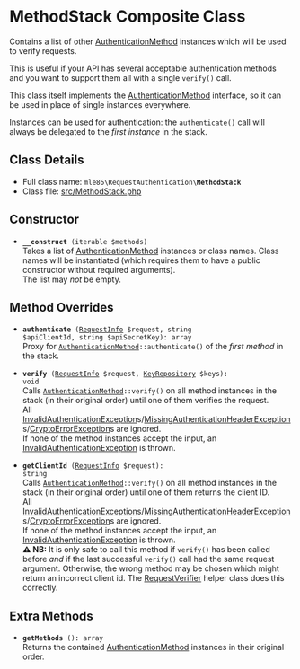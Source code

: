 # MethodStack Composite Class

Contains a list of other [AuthenticationMethod] instances
which will be used to verify requests.

This is useful if your API has several acceptable authentication methods
and you want to support them all with a single `verify()` call.

This class itself implements the [AuthenticationMethod] interface,
so it can be used in place of single instances everywhere.

Instances can be used for authentication:
the `authenticate()` call will always be delegated
to the _first instance_ in the stack.

[Exceptions]: Exceptions.md
[KeyRepository]: Class_KeyRepository.md
[AuthenticationMethod]: Class_AuthenticationMethod.md
[RequestAuthenticator]: Class_RequestAuthenticator.md
[RequestVerifier]: Class_RequestVerifier.md
[RequestInfo]: Class_RequestInfo.md


## Class Details

* Full class name: <code>mle86\\RequestAuthentication\\<b>MethodStack</b></code>
* Class file: [src/MethodStack.php](../src/MethodStack.php)


## Constructor

* <code><b>\_\_construct</b> (iterable $methods)</code>  
    Takes a list of [AuthenticationMethod] instances or class names.
    Class names will be instantiated (which requires them to have a
    public constructor without required arguments).  
    The list may _not_ be empty.


## Method Overrides

* <code><b>authenticate</b> ([RequestInfo] $request, string $apiClientId, string $apiSecretKey): array</code>  
    Proxy for <code>[AuthenticationMethod]::authenticate()</code>
    of the _first method_ in the stack.

* <code><b>verify</b> ([RequestInfo] $request, [KeyRepository] $keys): void</code>  
    Calls <code>[AuthenticationMethod]::verify()</code>
    on all method instances in the stack (in their original order)
    until one of them verifies the request.  
    All [InvalidAuthenticationException][Exceptions]s/[MissingAuthenticationHeaderException][Exceptions]s/[CryptoErrorException][Exceptions]s
    are ignored.  
    If none of the method instances accept the input,
    an [InvalidAuthenticationException][Exceptions] is thrown.

* <code><b>getClientId</b> ([RequestInfo] $request): string</code>  
    Calls <code>[AuthenticationMethod]::verify()</code>
    on all method instances in the stack (in their original order)
    until one of them returns the client ID.  
    All [InvalidAuthenticationException][Exceptions]s/[MissingAuthenticationHeaderException][Exceptions]s/[CryptoErrorException][Exceptions]s
    are ignored.  
    If none of the method instances accept the input,
    an [InvalidAuthenticationException][Exceptions] is thrown.  
    **⚠ NB:**
    It is only safe to call this method if `verify()` has been called before _and_
    if the last successful `verify()` call had the same request argument.
    Otherwise, the wrong method may be chosen which might return an incorrect client id.
    The [RequestVerifier] helper class does this correctly.

## Extra Methods

* <code><b>getMethods</b> (): array</code>  
    Returns the contained [AuthenticationMethod] instances in their original order.
